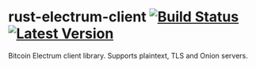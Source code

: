 # rust-electrum-client [![Build Status]][travis] [![Latest Version]][crates.io]

[Build Status]: https://api.travis-ci.org/MagicalBitcoin/rust-electrum-client.svg?branch=master
[travis]: https://travis-ci.org/MagicalBitcoin/rust-electrum-client
[Latest Version]: https://img.shields.io/crates/v/electrum-client.svg
[crates.io]: https://crates.io/crates/electrum-client


Bitcoin Electrum client library. Supports plaintext, TLS and Onion servers.
